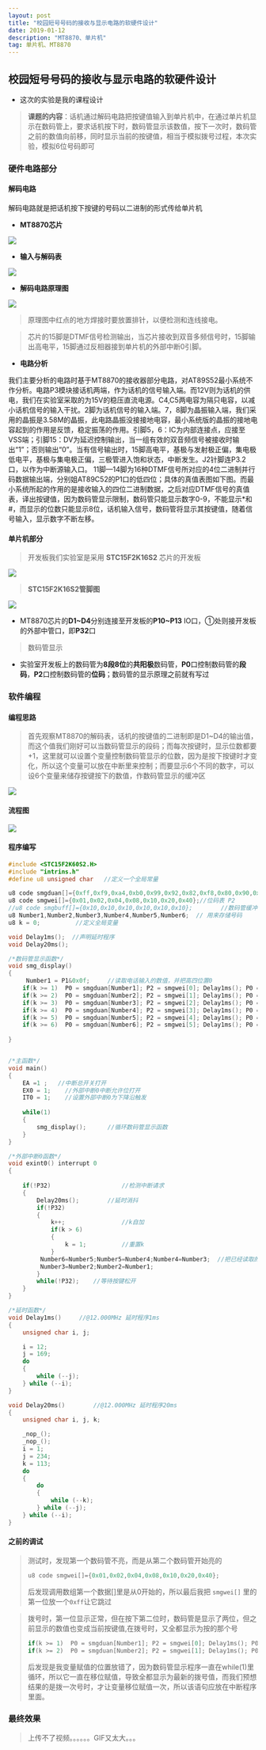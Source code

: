 ```yaml
---
layout: post
title: "校园短号号码的接收与显示电路的软硬件设计"
date: 2019-01-12 
description: "MT8870、单片机"
tag: 单片机、MT8870
---
```


## 校园短号号码的接收与显示电路的软硬件设计

* 这次的实验是我的课程设计

> **课题的内容**：话机通过解码电路把按键值输入到单片机中，在通过单片机显示在数码管上，要求话机按下时，数码管显示该数值，按下一次时，数码管之前的数值向前移，同时显示当前的按键值，相当于模拟拨号过程，本次实验，模拟6位号码即可

### 硬件电路部分

#### 解码电路

解码电路就是把话机按下按键的号码以二进制的形式传给单片机

* **MT8870芯片**

![](https://FXHao.github.io/images/posts/kechensheji/1547298741746.png)

 

* **输入与解码表**

![](https://FXHao.github.io/images/posts/kechensheji/图片2.jpg)

 

* **解码电路原理图**

![](https://FXHao.github.io/images/posts/kechensheji/QQ图片20190112211958.png)

> 原理图中红点的地方焊接时要放置排针，以便检测和连线接电。



> 芯片的15脚是DTMF信号检测输出，当芯片接收到双音多频信号时，15脚输出高电平，15脚通过反相器接到单片机的外部中断0引脚。

 

* **电路分析**

我们主要分析的电路时基于MT8870的接收器部分电路，对AT89S52最小系统不作分析。电路P3模块接话机两端，作为话机的信号输入端。而12V则为话机的供电，我们在实验室采取的为15V的稳压直流电源。C4,C5两电容为隔只电容，以减小话机信号的输入干扰。2脚为话机信号的输入端。7，8脚为晶振输入端，我们采用的晶振是3.58M的晶振，此电路晶振没接接地电容，最小系统版的晶振的接地电容起到的作用是反馈，稳定振荡的作用。引脚5，6：IC为内部连接点，应接至VSS端；引脚15：DV为延迟控制输出，当一组有效的双音频信号被接收时输出“1”；否则输出“0”。当有信号输出时，15脚高电平，基极与发射极正偏，集电极低电平，基极与集电极正偏，三极管进入饱和状态，中断发生。J2针脚连P3.2口，以作为中断源输入口。 11脚—14脚为16种DTMF信号所对应的4位二进制并行码数据输出端，分别姐AT89C52的P1口的低四位；具体的真值表图如下图。而最小系统所起的作用的是接收输入的四位二进制数据，之后对应DTMF信号的真值表，译出按键值，因为数码管显示限制，数码管只能显示数字0-9，不能显示*和#，而显示的位数只能显示8位，话机输入信号，数码管将显示其按键值，随着信号输入，显示数字不断左移。

#### 单片机部分

> 开发板我们实验室是采用 **STC15F2K16S2** 芯片的开发板

![](https://FXHao.github.io/images/posts/kechensheji/QQ图片20190112213016.png)

  

> **STC15F2K16S2管脚图**

![](https://FXHao.github.io/images/posts/kechensheji/1546671815(1).png)

* MT8870芯片的**D1~D4**分别连接至开发板的**P10~P13** IO口，①处则接开发板的外部中管口，即**P32**口

 

> 数码管显示

* 实验室开发板上的数码管为**8段8位**的**共阳极**数码管，**P0**口控制数码管的**段码**，**P2**口控制数码管的**位码**；数码管的显示原理之前就有写过

### 软件编程

#### 编程思路

> 首先观察MT8870的解码表，话机的按键值的二进制即是D1~D4的输出值，而这个值我们刚好可以当数码管显示的段码；而每次按键时，显示位数都要+1，这里就可以设置个变量控制数码管显示的位数，因为是按下按键时才变化，所以这个变量可以放在中断里来控制；而要显示6个不同的数字，可以设6个变量来储存按键按下的数值，作数码管显示的缓冲区

![](https://FXHao.github.io/images/posts/kechensheji/QQ图片20190112214014.png)

 

#### 流程图

![](https://FXHao.github.io/images/posts/kechensheji/QQ图片20190112214208.png)

#### 程序编写

```c
#include <STC15F2K60S2.H>
#include "intrins.h"
#define u8 unsigned char   //定义一个全局常量

u8 code smgduan[]={0xff,0xf9,0xa4,0xb0,0x99,0x92,0x82,0xf8,0x80,0x90,0xc0};//共阴 段码表 P0
u8 code smgwei[]={0x01,0x02,0x04,0x08,0x10,0x20,0x40};//位码表 P2
//u8 code smgbuff[]={0x10,0x10,0x10,0x10,0x10,0x10};		//数码管缓冲区，初值0x10是为了让数码管右下角的点不亮
u8 Number1,Number2,Number3,Number4,Number5,Number6;	 //	用来存储号码
u8 k = 0;          //定义全局变量

void Delay1ms();  //声明延时程序
void Delay20ms();

/*数码管显示函数*/
void smg_display()	
{
	 Number1 = P1&0x0f;		//读取电话输入的数值，并把高四位置0		
    if(k >= 1)  P0 = smgduan[Number1]; P2 = smgwei[0]; Delay1ms(); P0 = 0xff;  //
    if(k >= 2)  P0 = smgduan[Number2]; P2 = smgwei[1]; Delay1ms(); P0 = 0xff;
    if(k >= 3)  P0 = smgduan[Number3]; P2 = smgwei[2]; Delay1ms(); P0 = 0xff;
    if(k >= 4)  P0 = smgduan[Number4]; P2 = smgwei[3]; Delay1ms(); P0 = 0xff;
    if(k >= 5)  P0 = smgduan[Number5]; P2 = smgwei[4]; Delay1ms(); P0 = 0xff;
    if(k >= 6)  P0 = smgduan[Number6]; P2 = smgwei[5]; Delay1ms(); P0 = 0xff;
		
}


/*主函数*/
void main()
{						  
	EA =1 ;   //中断总开关打开
	EX0 = 1;	//外部中断0中断允许位打开
	IT0 = 1;	//设置外部中断0为下降沿触发
	 
	while(1)		
	{											
		smg_display();		//循环数码管显示函数	
	}
}

/*外部中断0函数*/
void exint0() interrupt 0		
{
	
	if(!P32)					//检测中断请求
	{
		Delay20ms();		//延时消抖
		if(!P32)				
		{
			k++;				//k自加
			if(k > 6)			
			{
				k = 1;		 	//重置k
			}				  
		 Number6=Number5;Number5=Number4;Number4=Number3;  //把已经读取的按键值传递到下一个变量让数码管显示
		 Number3=Number2;Number2=Number1; 
		}
		while(!P32);	//等待按键松开
	}
}

/*延时函数*/
void Delay1ms()		//@12.000MHz 延时程序1ms
{
	unsigned char i, j;

	i = 12;
	j = 169;
	do
	{
		while (--j);
	} while (--i);
}

void Delay20ms()		//@12.000MHz 延时程序20ms
{
	unsigned char i, j, k;

	_nop_();
	_nop_();
	i = 1;
	j = 234;
	k = 113;
	do
	{
		do
		{
			while (--k);
		} while (--j);
	} while (--i);
}
```

#### 之前的调试

> 测试时，发现第一个数码管不亮，而是从第二个数码管开始亮的
>
> ```c
> u8 code smgwei[]={0x01,0x02,0x04,0x08,0x10,0x20,0x40};
> ```
>
> 后发现调用数组第一个数据[]里是从0开始的，所以最后我把 `smgwei[]` 里的第一位放一个`0xff`让它跳过

> 拨号时，第一位显示正常，但在按下第二位时，数码管是显示了两位，但之前显示的数值也变成当前按键值,在拨号时，又全都显示为按的那个号
>
> ```c
> if(k >= 1)  P0 = smgduan[Number1]; P2 = smgwei[0]; Delay1ms(); P0 = 0xff; //Number2=Number1;
> if(k >= 2)  P0 = smgduan[Number2]; P2 = smgwei[1]; Delay1ms(); P0 = 0xff; //Number3=Number2;
> 
> ```
>
> 后发现是我变量赋值的位置放错了，因为数码管显示程序一直在while(1)里循环，所以它一直在移位赋值，导致全都显示为最新的拨号值，而我们预想结果的是拨一次号时，才让变量移位赋值一次，所以该语句应放在中断程序里面。

### 最终效果

> 上传不了视频。。。。。。GIF又太大。。。